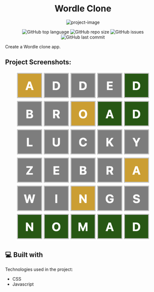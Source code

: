 <h1 align="center" id="title">Wordle Clone</h1>

<p align="center"><img src="https://socialify.git.ci/Spawn9986/wordle-clone/image?language=1&amp;name=1&amp;owner=1&amp;theme=Auto" alt="project-image"></p>

<p align="center">
<img alt="GitHub top language" src="https://img.shields.io/github/languages/top/Spawn9986/wordle-clone?logo=GitHub&style=flat-square"> <img alt="GitHub repo size" src="https://img.shields.io/github/repo-size/Spawn9986/wordle-clone?logo=Github&style=flat-square"> <img alt="GitHub issues" src="https://img.shields.io/github/issues/Spawn9986/wordle-clone?logo=GitHub&style=flat-square"> <img alt="GitHub last commit" src="https://img.shields.io/github/last-commit/Spawn9986/wordle-clone?logo=GitHub&style=flat-square">
</p>

<p id="description">Create a Wordle clone app.</p>

<h2>Project Screenshots:</h2>

<div align="center">
<img src="https://github.com/Spawn9986/wordle-clone/blob/main/Pics/Wordle%20Screenshot.png" alt="project-flow-chart" width="436" height="547"/>
</div>

<h2>💻 Built with</h2>

Technologies used in the project:

- CSS
- Javascript
